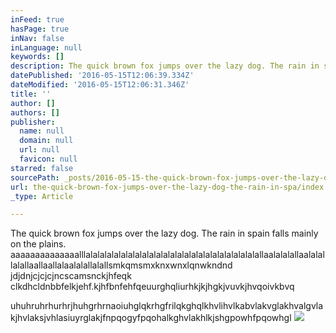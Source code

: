 ```yaml
---
inFeed: true
hasPage: true
inNav: false
inLanguage: null
keywords: []
description: The quick brown fox jumps over the lazy dog. The rain in spain falls mainly on the plains. aaaaaaaaaaaaaalllalalalalalalalalalalalalalalalalalalalalalalalalallaalalalallaalalallalallaallaallalaalalallalallsmkqmsmxknxwnxlqnwkndnd jdjdnjcjcjcjncscamsnckjhfeqk clkdhcldnbbfelkjehf.kjhfbnfehfqeuurghqliurhkjkjhgkjvuvkjhvqoivkbvq
datePublished: '2016-05-15T12:06:39.334Z'
dateModified: '2016-05-15T12:06:31.346Z'
title: ''
author: []
authors: []
publisher:
  name: null
  domain: null
  url: null
  favicon: null
starred: false
sourcePath: _posts/2016-05-15-the-quick-brown-fox-jumps-over-the-lazy-dog-the-rain-in-spa.md
url: the-quick-brown-fox-jumps-over-the-lazy-dog-the-rain-in-spa/index.html
_type: Article

---
```

The quick brown fox jumps over the lazy dog. The rain in spain falls mainly on the plains. aaaaaaaaaaaaaalllalalalalalalalalalalalalalalalalalalalalalalalalallaalalalallaalalallalallaallaallalaalalallalallsmkqmsmxknxwnxlqnwkndnd jdjdnjcjcjcjncscamsnckjhfeqk clkdhcldnbbfelkjehf.kjhfbnfehfqeuurghqliurhkjkjhgkjvuvkjhvqoivkbvq

uhuhruhrhurhrjhuhgrhrnaoiuhglqkrhgfrilqkghqlkhvlihvlkabvlakvglakhvalgvlakjhvlaksjvhlasiuyrglakjfnpqogyfpqohalkghvlakhlkjshgpowhfpqowhgl
![](https://the-grid-user-content.s3-us-west-2.amazonaws.com/75020ee6-1ce1-4020-ab00-bbd17b998853.jpg)